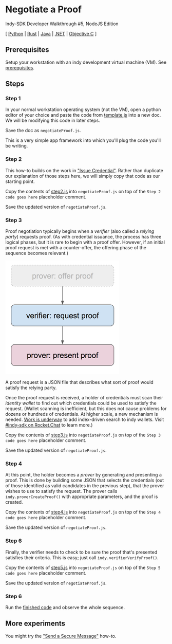 # Negotiate a Proof

Indy-SDK Developer Walkthrough #5, NodeJS Edition

[ [Python](../python/README.md) | [Rust](../rust/README.md) | [Java](../../not-yet-written.md) | [.NET](../../not-yet-written.md) | [Objective C](../../not-yet-written.md) ]


## Prerequisites

Setup your workstation with an indy development virtual machine (VM). See [prerequisites](../../prerequisites.md).


## Steps

### Step 1

In your normal workstation operating system (not the VM), open a python editor of your
choice and paste the code from [template.js](template.js)
into a new doc. We will be modifying this code in later steps.

Save the doc as `negotiateProof.js`.

This is a very simple app framework into which you'll plug the code
you'll be writing.

### Step 2

This how-to builds on the work in ["Issue Credential"](../../issue-credential/README.md).
Rather than duplicate our explanation of those steps here, we will simply
copy that code as our starting point.

Copy the contents of [step2.js](step2.js) into
`negotiateProof.js` on top of the `Step 2 code goes here` placeholder comment.

Save the updated version of `negotiateProof.js`.

### Step 3

Proof negotiation typically begins when a *verifier* (also called a *relying party*)
requests proof. (As with credential issuance, the process has three logical
phases, but it is rare to begin with a proof offer. However, if an initial
proof request is met with a counter-offer, the offering phase of the
sequence becomes relevant.)

![3 phases of proof negotiation; first phase is uncommon](../3-phases.png)

A proof request is a JSON file that describes what sort of
proof would satisfy the relying party.

Once the proof request is received, a holder of credentials must scan their
*identity wallet* to find out which credentials could be used to satisfy
the request. (Wallet scanning is inefficient, but this does not cause
problems for dozens or hundreds of credentials. At higher scale, a new
mechanism is needed.
[Work is underway](https://docs.google.com/presentation/d/1X6F9QVG8M4PqQQLLL_5I6aQ5z7CCpYyYHBNKYMlsqXc/edit#slide=id.g31e3a419cd_0_67)
to add index-driven search to indy wallets. Visit
[#indy-sdk on Rocket.Chat](https://chat.hyperledger.org/channel/indy-sdk)
to learn more.)

Copy the contents of [step3.js](step3.js) into
`negotiateProof.js` on top of the `Step 3 code goes here` placeholder comment.

Save the updated version of `negotiateProof.js`.

### Step 4

At this point, the holder becomes a *prover* by generating and presenting
a proof. This is done by building some JSON that selects the credentials
(out of those identified as valid candidates in the previous step),
that the prover wishes to use to satisfy the request. The prover calls
`indy.proverCreateProof()` with appropriate parameters, and the
proof is created.

Copy the contents of [step4.js](step4.js) into
`negotiateProof.js` on top of the `Step 4 code goes here` placeholder comment.

Save the updated version of `negotiateProof.js`.

### Step 6

Finally, the verifier needs to check to be sure the proof that's presented
satisfies their criteria. This is easy; just call `indy.verifierVerifyProof()`.

Copy the contents of [step5.js](step5.js) into
`negotiateProof.js` on top of the `Step 5 code goes here` placeholder comment.

Save the updated version of `negotiateProof.js`.

### Step 6

Run the [finished code](negotiateProof.js) and observe the whole sequence.

## More experiments

You might try the ["Send a Secure Message"](../../send-secure-msg/../not-yet-written.md)
how-to.
